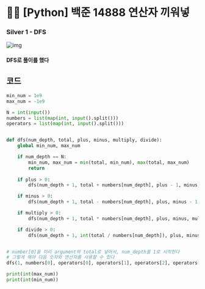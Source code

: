# 🧑‍💻 [Python] 백준 14888 연산자 끼워넣

### Silver 1 - DFS



![img](https://blog.kakaocdn.net/dn/cC1MR5/btr1QwKHa2P/iVlOamnCuGQNGj3KIqU18K/img.png)

#### DFS로 풀이를 했다







## 코드



```python
min_num = 1e9
max_num = -1e9

N = int(input())
numbers = list(map(int, input().split()))
operators = list(map(int, input().split()))


def dfs(num_depth, total, plus, minus, multiply, divide):
    global min_num, max_num

    if num_depth == N:
        min_num, max_num = min(total, min_num), max(total, max_num)
        return
    
    if plus > 0:
        dfs(num_depth + 1, total + numbers[num_depth], plus - 1, minus, multiply, divide)

    if minus > 0:
        dfs(num_depth + 1, total - numbers[num_depth], plus, minus - 1, multiply, divide)

    if multiply > 0:
        dfs(num_depth + 1, total * numbers[num_depth], plus, minus, multiply - 1, divide)

    if divide > 0:
        dfs(num_depth + 1, int(total / numbers[num_depth]), plus, minus, multiply, divide - 1)


# number[0]을 미리 argument의 total로 넣어서, num_depth를 1로 시작한다
# 그렇게 해야 다음 숫자와 연산자를 사용할 수 있다
dfs(1, numbers[0], operators[0], operators[1], operators[2], operators[3])

print(int(max_num))
print(int(min_num))
```
